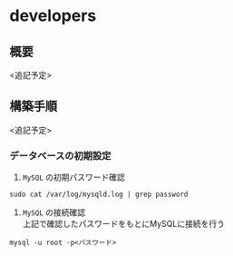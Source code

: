 # developers   
## 概要  
<追記予定>  

## 構築手順  
<追記予定>  

### データベースの初期設定
1. `MySQL` の初期パスワード確認  
```
sudo cat /var/log/mysqld.log | grep password
```  
1. `MySQL` の接続確認  
上記で確認したパスワードをもとにMySQLに接続を行う  
```
mysql -u root -p<パスワード>
```  
